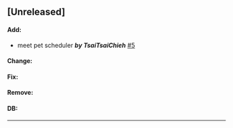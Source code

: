 ## [Unreleased]
#### Add:
-  meet pet scheduler ***by TsaiTsaiChieh*** [#5](https://github.com/TsaiTsaiChieh/Love-Never-Stray/pull/5)
#### Change: 
#### Fix:
#### Remove:
#### DB:
***
<!-- ## [Unreleased]
#### Add:
#### Change: 
#### Fix:
#### Remove:
#### DB: -->